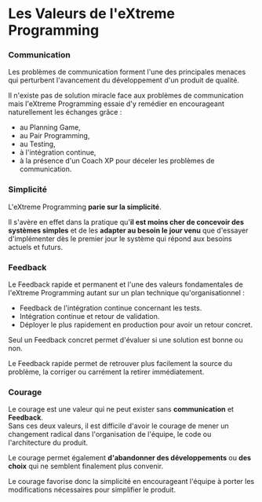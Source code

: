 # Les Valeurs de l'eXtreme Programming

### Communication

Les problèmes de communication forment l'une des principales menaces qui perturbent l'avancement du développement d'un produit de qualité.

Il n'existe pas de solution miracle face aux problèmes de communication mais l'eXtreme Programming essaie d'y remédier en encourageant naturellement les échanges grâce :

* au Planning Game,
* au Pair Programming,
* au Testing,
* à l'intégration continue,
* à la présence d'un Coach XP pour déceler les problèmes de communication.

### Simplicité

L'eXtreme Programming **parie sur la simplicité**.

Il s'avère en effet dans la pratique qu'**il est moins cher de concevoir des systèmes simples** et de les **adapter au besoin le jour venu** que d'essayer d'implémenter dès le premier jour le système qui répond aux besoins actuels et futurs.

### Feedback

Le Feedback rapide et permanent et l'une des valeurs fondamentales de l'eXtreme Programming autant sur un plan technique qu'organisationnel :

* Feedback de l'intégration continue concernant les tests.
* Intégration continue et retour de validation.
* Déployer le plus rapidement en production pour avoir un retour concret.

Seul un Feedback concret permet d'évaluer si une solution est bonne ou non.

Le Feedback rapide permet de retrouver plus facilement la source du problème, la corriger ou carrément la retirer immédiatement.

### Courage

Le courage est une valeur qui ne peut exister sans **communication** et **Feedback**.  
Sans ces deux valeurs, il est difficile d'avoir le courage de mener un changement radical dans l'organisation de l'équipe, le code ou l'architecture du produit.

Le courage permet également **d'abandonner des développements** ou **des choix** qui ne semblent finalement plus convenir.

Le courage favorise donc la simplicité en encourageant l'équipe à porter les modifications nécessaires pour simplifier le produit.

